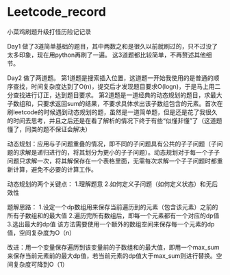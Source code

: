 # Leetcode_record
小菜鸡刷题升级打怪历险记记录

Day1
做了3道简单基础的题目，其中两数之和是很久以前就刷过的，只不过没了太多印象，现在用python再刷了一遍。
这3道题都比较简单，不再赘述其他细节。

Day2
做了两道题。
第1道题是搜索插入位置，这道题一开始我使用的是普通的顺序查找，时间复杂度达到了O(n)，提交后才发现题目要求O(logn)，于是马上用二分查找进行订正，达到题目要求。
第2道题是一道经典的动态规划的题目，求最大子数组和，只要求返回sum的结果，不要求具体求出该子数组包含的元素。首次在刷leetcode的时候遇到动态规划的题，虽然是一道简单题，但是还是花了我很久的时间去思考，并且之后还是在看了解析的情况下终于有些“似懂非懂”了（这道题懂了，同类的题不保证会解决）

动态规划：应用与子问题重叠的情况，即不同的子问题具有公共的子子问题（子问题的求解是递归进行的，将其划分为更小的子子问题）。动态规划对于每一个子子问题只求解一次，将其解保存在一个表格里面，无需每次求解一个子子问题时都重新计算，避免不必要的计算工作。

动态规划的两个关键点：
1.理解题意
2.如何定义子问题（如何定义状态）和无后效性

题解思路：
1.设定一个dp数组用来保存当前遍历到的元素（包含该元素）之前的所有子数组和的最大值
2.遍历完所有数组后，即每一个元素都有一个对应的dp值
3.选出最大的dp值
该方法需要使用一个额外的数组空间来保存每一个元素的dp值，空间复杂度为O（n）

改进：用一个变量保存遍历到该变量前的子数组和的最大值，即用一个max_sum来保存当前元素前的最大dp值，若当前元素的dp值大于max_sum则进行替换。空间复杂度可降到O（1）
